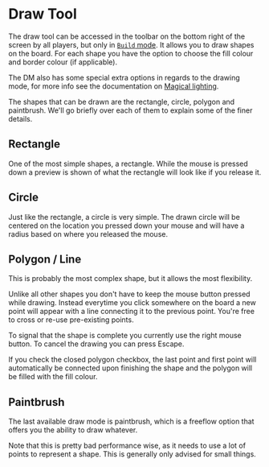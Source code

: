 # Draw Tool

The draw tool can be accessed in the toolbar on the bottom right of the screen by all players, but only in [`Build` mode](/docs/tools-overview/#tools-and-modes).
It allows you to draw shapes on the board. For each shape you have the option to choose the fill colour and border colour (if applicable).

The DM also has some special extra options in regards to the drawing mode, for more info see the documentation on [Magical lighting](/docs/dm/light-shadows/).

The shapes that can be drawn are the rectangle, circle, polygon and paintbrush. We'll go briefly over each of them to explain some of the finer details.

## Rectangle

One of the most simple shapes, a rectangle. While the mouse is pressed down a preview is shown of what the rectangle will look like if you release it.

## Circle

Just like the rectangle, a circle is very simple. The drawn circle will be centered on the location you pressed down your mouse and will have a radius based on where you released the mouse.

## Polygon / Line

This is probably the most complex shape, but it allows the most flexibility.

Unlike all other shapes you don't have to keep the mouse button pressed while drawing. Instead everytime you click somewhere on the board a new point will appear with a line connecting it to the previous point. You're free to cross or re-use pre-existing points.

To signal that the shape is complete you currently use the right mouse button. To cancel the drawing you can press Escape.

If you check the closed polygon checkbox, the last point and first point will automatically be connected upon finishing the shape and the polygon will be filled with the fill colour.

## Paintbrush

The last available draw mode is paintbrush, which is a freeflow option that offers you the ability to draw whatever.

Note that this is pretty bad performance wise, as it needs to use a lot of points to represent a shape. This is generally only advised for small things.
